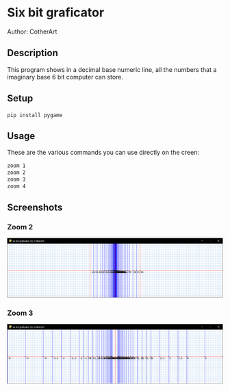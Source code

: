 # Six bit graficator
Author: CotherArt

## Description
This program shows in a decimal base numeric line, all the numbers that a imaginary base 6 bit computer can store.

## Setup
```
pip install pygame
```

## Usage
These are the various commands you can use directly on the creen:
```
zoom 1
zoom 2
zoom 3
zoom 4
```

## Screenshots
### Zoom 2
![Screenshot](screenshots/zoom2.png)
### Zoom 3
![Screenshot](screenshots/zoom3.png)
